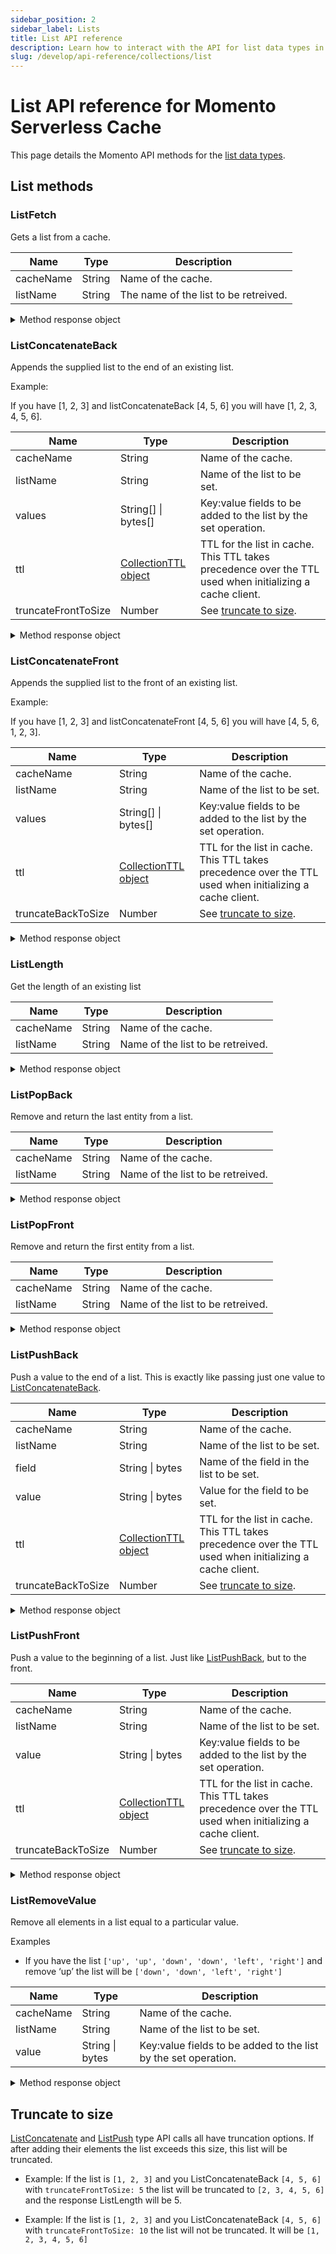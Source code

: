 ```yaml
---
sidebar_position: 2
sidebar_label: Lists
title: List API reference
description: Learn how to interact with the API for list data types in Momento Serverless Cache.
slug: /develop/api-reference/collections/list
---
```


# List API reference for Momento Serverless Cache
This page details the Momento API methods for the [list data types](./../datatypes.md#list-collections).

## List methods

### ListFetch

Gets a list from a cache.

| Name            | Type   | Description                                   |
| --------------- | ------ | --------------------------------------------- |
| cacheName       | String | Name of the cache.                            |
| listName        | String | The name of the list to be retreived.         |

<details>
  <summary>Method response object</summary>

The response object for ListFetch returns three possible options, a cache hit, miss, or an error.

* Hit
    * valueListBytes(): bytes[]
    * valueListString(): string[]
    * toString(): string - Display a truncated valueListString(). See [truncation](#truncate-to-size).
* Miss
* Error

See [response objects](./response-objects.md) for specific information.

</details>

### ListConcatenateBack
Appends the supplied list to the end of an existing list.

Example:

If you have [1, 2, 3] and listConcatenateBack [4, 5, 6] you will have [1, 2, 3, 4, 5, 6].

| Name            | Type         | Description                                   |
| --------------- | ------------ | --------------------------------------------- |
| cacheName       | String       | Name of the cache.                            |
| listName        | String       | Name of the list to be set. |
| values          | String[] \| bytes[] | Key:value fields to be added to the list by the set operation. |
| ttl             | [CollectionTTL object](./collection-ttl.md) | TTL for the list in cache. This TTL takes precedence over the TTL used when initializing a cache client. |
| truncateFrontToSize | Number | See [truncate to size](#truncate-to-size). |

<details>
  <summary>Method response object</summary>

* Success
    * `listLength()`: number - the new length of the list
    * `toString()`: string - add the listLength
* Error

See [response objects](./response-objects.md) for specific information.

</details>

### ListConcatenateFront
Appends the supplied list to the front of an existing list.

Example:

If you have [1, 2, 3] and listConcatenateFront [4, 5, 6] you will have [4, 5, 6, 1, 2, 3].

| Name            | Type         | Description                                   |
| --------------- | ------------ | --------------------------------------------- |
| cacheName       | String       | Name of the cache.                            |
| listName  | String       | Name of the list to be set. |
| values          | String[] \| bytes[] | Key:value fields to be added to the list by the set operation. |
| ttl          | [CollectionTTL object](./collection-ttl.md) | TTL for the list in cache. This TTL takes precedence over the TTL used when initializing a cache client. |
| truncateBackToSize | Number | See [truncate to size](#truncate-to-size). |

<details>
  <summary>Method response object</summary>

* Success
    * `listLength()`: number - the new length of the list
    * `toString()`: string - add the listLength
* Error

See [response objects](./response-objects.md) for specific information.

</details>

### ListLength
Get the length of an existing list

| Name            | Type         | Description                                   |
| --------------- | ------------ | --------------------------------------------- |
| cacheName       | String       | Name of the cache.                            |
| listName  | String       | Name of the list to be retreived. |

<details>
  <summary>Method response object</summary>

* Hit
    * `length()`: number
    * `toString()`: include the length
* Miss
* Error

See [response objects](./response-objects.md) for specific information.

</details>

### ListPopBack
Remove and return the last entity from a list.

| Name            | Type         | Description                                   |
| --------------- | ------------ | --------------------------------------------- |
| cacheName       | String       | Name of the cache.                            |
| listName  | String       | Name of the list to be retreived. |

<details>
  <summary>Method response object</summary>

* Hit
    * `valueString()`: string
    * `valueBytes()`: bytes
    * `toString()`: truncated valueString()
* Miss
* Error

See [response objects](./response-objects.md) for specific information.

</details>

### ListPopFront
Remove and return the first entity from a list.

| Name            | Type         | Description                                   |
| --------------- | ------------ | --------------------------------------------- |
| cacheName       | String       | Name of the cache.                            |
| listName  | String       | Name of the list to be retreived. |

<details>
  <summary>Method response object</summary>

* Hit
    * `valueString()`: string
    * `valueBytes()`: bytes
    * `toString()`: truncated valueString()
* Miss
* Error

See [response objects](./response-objects.md) for specific information.

</details>

### ListPushBack
Push a value to the end of a list. This is exactly like passing just one value to [ListConcatenateBack](#listconcatenateback).

| Name            | Type         | Description                                   |
| --------------- | ------------ | --------------------------------------------- |
| cacheName       | String       | Name of the cache.                            |
| listName  | String       | Name of the list to be set. |
| field          | String \| bytes | Name of the field in the list to be set. |
| value          | String \| bytes | Value for the field to be set. |
| ttl          | [CollectionTTL object](./collection-ttl.md) | TTL for the list in cache. This TTL takes precedence over the TTL used when initializing a cache client. |
| truncateBackToSize | Number | See [truncate to size](#truncate-to-size). |

<details>
  <summary>Method response object</summary>

* Success
    * `listLength()`: number - the new length of the list
    * `toString()`: string - add the listLength
* Error

See [response objects](./response-objects.md) for specific information.

</details>

### ListPushFront
Push a value to the beginning of a list. Just like [ListPushBack](#listpushback), but to the front.

| Name            | Type         | Description                                   |
| --------------- | ------------ | --------------------------------------------- |
| cacheName       | String       | Name of the cache.                            |
| listName  | String       | Name of the list to be set. |
| value          | String \| bytes | Key:value fields to be added to the list by the set operation. |
| ttl          | [CollectionTTL object](./collection-ttl.md) | TTL for the list in cache. This TTL takes precedence over the TTL used when initializing a cache client. |
| truncateBackToSize | Number | See [truncate to size](#truncate-to-size). |

<details>
  <summary>Method response object</summary>

* Success
    * `listLength()`: number - the new length of the list
    * `toString()`: string - add the listLength
* Error

See [response objects](./response-objects.md) for specific information.

</details>

### ListRemoveValue
Remove all elements in a list equal to a particular value.

Examples

- If you have the list `['up', 'up', 'down', 'down', 'left', 'right']` and remove ‘up’ the list will be `['down', 'down', 'left', 'right']`

| Name            | Type         | Description                                   |
| --------------- | ------------ | --------------------------------------------- |
| cacheName       | String       | Name of the cache.                            |
| listName  | String       | Name of the list to be set. |
| value          | String \| bytes | Key:value fields to be added to the list by the set operation. |

<details>
  <summary>Method response object</summary>

Responses

* Success - even if the value does not exist
* Error

See [response objects](./response-objects.md) for specific information.

</details>

## Truncate to size

[ListConcatenate](#listconcatenateback) and [ListPush](#listpushback) type API calls all have truncation options. If after adding their elements the list exceeds this size, this list will be truncated.

* Example: If the list is `[1, 2, 3]` and you ListConcatenateBack `[4, 5, 6]` with `truncateFrontToSize: 5` the list will be truncated to `[2, 3, 4, 5, 6]` and the response ListLength will be 5.

* Example: If the list is `[1, 2, 3]` and you ListConcatenateBack `[4, 5, 6]` with `truncateFrontToSize: 10` the list will not be truncated. It will be `[1, 2, 3, 4, 5, 6]`